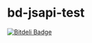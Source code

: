 bd-jsapi-test
=============

[![Bitdeli Badge](https://d2weczhvl823v0.cloudfront.net/jtuulos/bd-jsapi-test/trend.png)](https://bitdeli.com/free "Bitdeli Badge")

